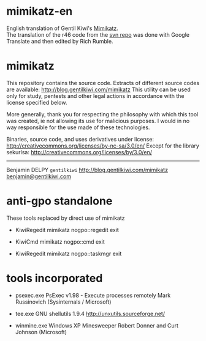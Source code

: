 mimikatz-en
===========

English translation of Gentil Kiwi's [Mimikatz](http://blog.gentilkiwi.com/mimikatz).  
The translation of the r46 code from the [svn repo](http://code.google.com/p/mimikatz/source/checkout) was done with Google Translate and then edited by Rich Rumble.

mimikatz
========

This repository contains the source code. Extracts of different source codes are available: http://blog.gentilkiwi.com/mimikatz
This utility can be used only for study, pentests and other legal actions in accordance with the license specified below.

More generally, thank you for respecting the philosophy with which this tool was created, ie not allowing its use for malicious purposes.
I would in no way responsible for the use made of these technologies.

Binaries, source code, and uses derivatives under license: http://creativecommons.org/licenses/by-nc-sa/3.0/en/
Except for the library sekurlsa: http://creativecommons.org/licenses/by/3.0/en/
_____________________________________________________
Benjamin DELPY `gentilkiwi`
http://blog.gentilkiwi.com/mimikatz
benjamin@gentilkiwi.com

anti-gpo standalone
===================

These tools replaced by direct use of mimikatz

* KiwiRegedit
	mimikatz nogpo::regedit exit

* KiwiCmd
	mimikatz nogpo::cmd exit

* KiwiRegedit
	mimikatz nogpo::taskmgr exit


tools incorporated
==================

* psexec.exe
	PsExec v1.98 - Execute processes remotely
	Mark Russinovich (Sysinternals / Microsoft)
	
* tee.exe
	GNU shellutils 1.9.4
	http://unxutils.sourceforge.net/

* winmine.exe
	Windows XP Minesweeper
	Robert Donner and Curt Johnson (Microsoft)
